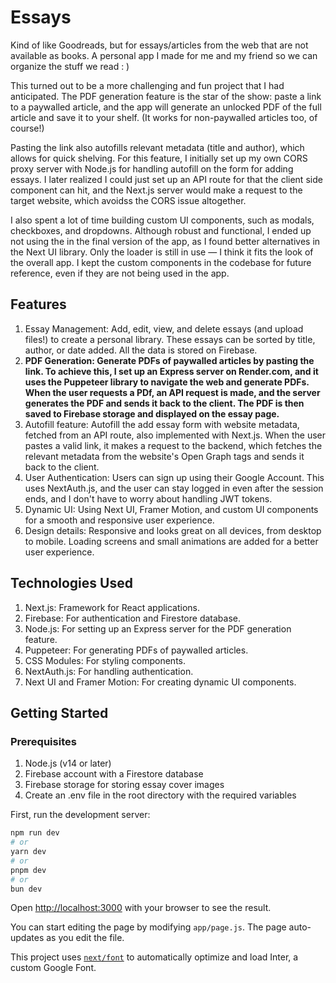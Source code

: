 # Essays

Kind of like Goodreads, but for essays/articles from the web that are not available as books. A personal app I made for me and my friend so we can organize the stuff we read  :  )

This turned out to be a more challenging and fun project that I had anticipated. The PDF generation feature is the star of the show: paste a link to a paywalled article, and the app will generate an unlocked PDF of the full article and save it to your shelf. (It works for non-paywalled articles too, of course!)

Pasting the link also autofills relevant metadata (title and author), which allows for quick shelving. For this feature, I initially set up my own CORS proxy server with Node.js for handling autofill on the form for adding essays. I later realized I could just set up an API route for that the client side component can hit, and the Next.js server would make a request to the target website, which avoidss the CORS issue altogether.

I also spent a lot of time building custom UI components, such as modals, checkboxes, and dropdowns. Although robust and functional, I ended up not using the in the final version of the app, as I found better alternatives in the Next UI library. Only the loader is still in use — I think it fits the look of the overall app. I kept the custom components in the codebase for future reference, even if they are not being used in the app.

## Features

1. Essay Management: Add, edit, view, and delete essays (and upload files!) to create a personal library. These essays can be sorted by title, author, or date added. All the data is stored on Firebase.
2. **PDF Generation: Generate PDFs of paywalled articles by pasting the link. To achieve this, I set up an Express server on Render.com, and it uses the Puppeteer library to navigate the web and generate PDFs. When the user requests a PDf, an API request is made, and the server generates the PDF and sends it back to the client. The PDF is then saved to Firebase storage and displayed on the essay page.**
3. Autofill feature: Autofill the add essay form with website metadata, fetched from an API route, also implemented with Next.js. When the user pastes a valid link, it makes a request to the backend, which fetches the relevant metadata from the website's Open Graph tags and sends it back to the client.
4. User Authentication: Users can sign up using their Google Account. This uses NextAuth.js, and the user can stay logged in even after the session ends, and I don't have to worry about handling JWT tokens.
5. Dynamic UI: Using Next UI, Framer Motion, and custom UI components for a smooth and responsive user experience.
6. Design details: Responsive and looks great on all devices, from desktop to mobile. Loading screens and small animations are added for a better user experience.


## Technologies Used

1. Next.js: Framework for React applications.
2. Firebase: For authentication and Firestore database.
3. Node.js: For setting up an Express server for the PDF generation feature.
4. Puppeteer: For generating PDFs of paywalled articles.
5. CSS Modules: For styling components.
6. NextAuth.js: For handling authentication.
7. Next UI and Framer Motion: For creating dynamic UI components.


## Getting Started

### Prerequisites
1. Node.js (v14 or later)
2. Firebase account with a Firestore database
3. Firebase storage for storing essay cover images
4. Create an .env file in the root directory with the required variables

First, run the development server:

```bash
npm run dev
# or
yarn dev
# or
pnpm dev
# or
bun dev
```

Open [http://localhost:3000](http://localhost:3000) with your browser to see the result.

You can start editing the page by modifying `app/page.js`. The page auto-updates as you edit the file.

This project uses [`next/font`](https://nextjs.org/docs/basic-features/font-optimization) to automatically optimize and load Inter, a custom Google Font.
